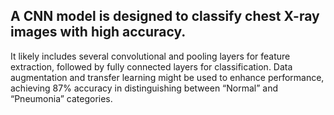 ## A CNN model is designed to classify chest X-ray images with high accuracy. 
It likely includes several convolutional and pooling layers for feature extraction, followed by fully connected layers for classification. Data augmentation and transfer learning might be used to enhance performance, 
achieving 87% accuracy in distinguishing between “Normal” and “Pneumonia” categories.
